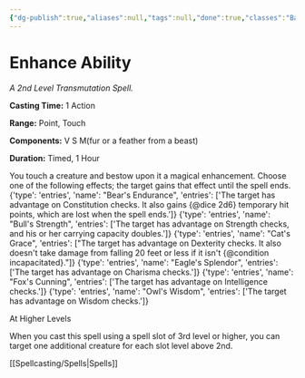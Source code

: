 ```yaml
---
{"dg-publish":true,"aliases":null,"tags":null,"done":true,"classes":"Bard, Cleric, Druid, Sorcerer, Artificer,","spellLevel":2,"school":"Transmutation","source":"PHB","permalink":"/spells/enhance-ability/","dgHomeLink":false,"dgPassFrontmatter":true}
---
```


# Enhance Ability
*A 2nd Level Transmutation Spell.*

**Casting Time:** 1 Action

**Range:** Point, Touch

**Components:** V S M(fur or a feather from a beast)

**Duration:** Timed, 1 Hour

You touch a creature and bestow upon it a magical enhancement. Choose one of the following effects; the target gains that effect until the spell ends.
{'type': 'entries', 'name': "Bear's Endurance", 'entries': ['The target has advantage on Constitution checks. It also gains {@dice 2d6} temporary hit points, which are lost when the spell ends.']}
{'type': 'entries', 'name': "Bull's Strength", 'entries': ['The target has advantage on Strength checks, and his or her carrying capacity doubles.']}
{'type': 'entries', 'name': "Cat's Grace", 'entries': ["The target has advantage on Dexterity checks. It also doesn't take damage from falling 20 feet or less if it isn't {@condition incapacitated}."]}
{'type': 'entries', 'name': "Eagle's Splendor", 'entries': ['The target has advantage on Charisma checks.']}
{'type': 'entries', 'name': "Fox's Cunning", 'entries': ['The target has advantage on Intelligence checks.']}
{'type': 'entries', 'name': "Owl's Wisdom", 'entries': ['The target has advantage on Wisdom checks.']}

At Higher Levels

When you cast this spell using a spell slot of 3rd level or higher, you can target one additional creature for each slot level above 2nd.

[[Spellcasting/Spells|Spells]]